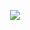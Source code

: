 <p align="center">
  <a href="https://rentry.co/holyspawn"><img src="https://files.catbox.moe/sgr81s.png">
</p>
<p align="center">
